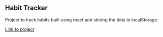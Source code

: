 ## Habit Tracker

Project to track habits built using react and storing the data in localStorage.

[Link to project](https://marckimbrey.github.io/habit-tracker/)
